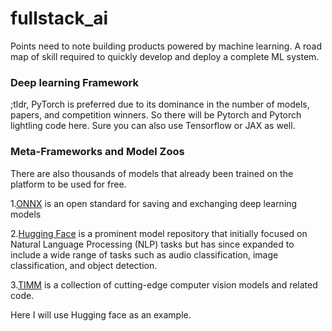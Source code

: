 # fullstack_ai
Points need to note building products powered by machine learning. A road map of skill required to quickly develop and deploy a complete ML system. 


### Deep learning Framework
;tldr, PyTorch is preferred due to its dominance in the number of models, papers, and competition winners. So there will be Pytorch and Pytorch lightling code here. Sure you can also use Tensorflow or JAX as well.


### Meta-Frameworks and Model Zoos
There are also thousands of models that already been trained on the platform to be used for free. 

1.[ONNX](https://onnx.ai/) is an open standard for saving and exchanging deep learning models

2.[Hugging Face](https://huggingface.co/) is a prominent model repository that initially focused on Natural Language Processing (NLP) tasks but has since expanded to include a wide range of tasks such as audio classification, image classification, and object detection. 

3.[TIMM](https://github.com/rwightman/pytorch-image-models) is a collection of cutting-edge computer vision models and related code.

Here I will use Hugging face as an example. 
